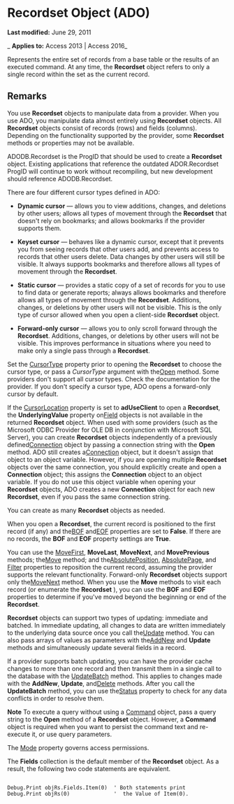 
# Recordset Object (ADO)

 **Last modified:** June 29, 2011

 _ **Applies to:** Access 2013 | Access 2016_



Represents the entire set of records from a base table or the results of an executed command. At any time, the  **Recordset** object refers to only a single record within the set as the current record.

## Remarks

You use  **Recordset** objects to manipulate data from a provider. When you use ADO, you manipulate data almost entirely using **Recordset** objects. All **Recordset** objects consist of records (rows) and fields (columns). Depending on the functionality supported by the provider, some **Recordset** methods or properties may not be available.

ADODB.Recordset is the ProgID that should be used to create a  **Recordset** object. Existing applications that reference the outdated ADOR.Recordset ProgID will continue to work without recompiling, but new development should reference ADODB.Recordset.

There are four different cursor types defined in ADO:


-  **Dynamic cursor** — allows you to view additions, changes, and deletions by other users; allows all types of movement through the **Recordset** that doesn't rely on bookmarks; and allows bookmarks if the provider supports them.
    
-  **Keyset cursor** — behaves like a dynamic cursor, except that it prevents you from seeing records that other users add, and prevents access to records that other users delete. Data changes by other users will still be visible. It always supports bookmarks and therefore allows all types of movement through the **Recordset**.
    
-  **Static cursor** — provides a static copy of a set of records for you to use to find data or generate reports; always allows bookmarks and therefore allows all types of movement through the **Recordset**. Additions, changes, or deletions by other users will not be visible. This is the only type of cursor allowed when you open a client-side **Recordset** object.
    
-  **Forward-only cursor** — allows you to only scroll forward through the **Recordset**. Additions, changes, or deletions by other users will not be visible. This improves performance in situations where you need to make only a single pass through a **Recordset**.
    
Set the [CursorType](f42ded8f-9f92-ef03-a198-ffb892324611.md) property prior to opening the **Recordset** to choose the cursor type, or pass a _CursorType_ argument with the[Open](87ef19a4-28e1-dec7-ed33-4ae500b9c460.md) method. Some providers don't support all cursor types. Check the documentation for the provider. If you don't specify a cursor type, ADO opens a forward-only cursor by default.

If the [CursorLocation](8a048bd4-ae25-a555-1c07-14364b7e6560.md) property is set to **adUseClient** to open a **Recordset**, the **UnderlyingValue** property on[Field](1dbd535e-48ad-a5c8-a1b2-6776c1e3e19d.md) objects is not available in the returned **Recordset** object. When used with some providers (such as the Microsoft ODBC Provider for OLE DB in conjunction with Microsoft SQL Server), you can create **Recordset** objects independently of a previously defined[Connection](c16023aa-0321-2513-ee71-255d6ffba03d.md) object by passing a connection string with the **Open** method. ADO still creates a[Connection](c16023aa-0321-2513-ee71-255d6ffba03d.md) object, but it doesn't assign that object to an object variable. However, if you are opening multiple **Recordset** objects over the same connection, you should explicitly create and open a **Connection** object; this assigns the **Connection** object to an object variable. If you do not use this object variable when opening your **Recordset** objects, ADO creates a new **Connection** object for each new **Recordset**, even if you pass the same connection string.

You can create as many  **Recordset** objects as needed.

When you open a  **Recordset**, the current record is positioned to the first record (if any) and the[BOF](f797e140-5572-1a4d-9afc-285f6a3868a8.md) and[EOF](f797e140-5572-1a4d-9afc-285f6a3868a8.md) properties are set to **False**. If there are no records, the **BOF** and **EOF** property settings are **True**.

You can use the [MoveFirst](d04ce41c-77c9-df42-115a-65c50a38518a.md),  **MoveLast**, **MoveNext**, and **MovePrevious** methods; the[Move](1f858654-5fa3-273d-7cdc-574c5f09a420.md) method; and the[AbsolutePosition](500be001-9fa1-177b-f19d-acf003a0cdc2.md), [AbsolutePage](b6e5daac-cc21-0aa6-9119-a973595762bb.md), and [Filter](5abc528a-a6ee-34de-5d44-a3249194b0a0.md) properties to reposition the current record, assuming the provider supports the relevant functionality. Forward-only **Recordset** objects support only the[MoveNext](d04ce41c-77c9-df42-115a-65c50a38518a.md) method. When you use the **Move** methods to visit each record (or enumerate the **Recordset** ), you can use the **BOF** and **EOF** properties to determine if you've moved beyond the beginning or end of the **Recordset**.

 **Recordset** objects can support two types of updating: immediate and batched. In immediate updating, all changes to data are written immediately to the underlying data source once you call the[Update](fc88cab6-c379-bb4f-530c-da08107924e0.md) method. You can also pass arrays of values as parameters with the[AddNew](bae09be0-5707-4f38-9c74-0acd0f29dbac.md) and **Update** methods and simultaneously update several fields in a record.

If a provider supports batch updating, you can have the provider cache changes to more than one record and then transmit them in a single call to the database with the [UpdateBatch](69e72a65-b637-36fd-d09f-7f81050f71ad.md) method. This applies to changes made with the **AddNew**, **Update**, and[Delete](62c39b4d-223e-7b48-6780-6cd272e3114e.md) methods. After you call the **UpdateBatch** method, you can use the[Status](bf3ccb36-c985-5fae-4f76-c48a0e20e6f7.md) property to check for any data conflicts in order to resolve them.


 **Note**  To execute a query without using a [Command](64f4ef03-f858-c004-b891-0c96d13a5e6e.md) object, pass a query string to the **Open** method of a **Recordset** object. However, a **Command** object is required when you want to persist the command text and re-execute it, or use query parameters.

The [Mode](62086f4f-8624-16c4-dae1-a17475d1864d.md) property governs access permissions.

The  **Fields** collection is the default member of the **Recordset** object. As a result, the following two code statements are equivalent.




```

Debug.Print objRs.Fields.Item(0)  ' Both statements print 
Debug.Print objRs(0)              '  the Value of Item(0).

```

